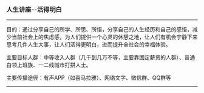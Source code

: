 ### 人生讲座--活得明白

---

目的：通过分享自己的所学、所思、所悟，分享自己的人生经历和自己的感悟，减少当前社会上的焦虑感，为人们提供一个心灵的休憩之地，让人们有机会宁静下来思考几件人生大事，让人们活得更明白，进而提升全社会的幸福体验。

主要目标人群：中等收入人群（几千到几万不等，主要靠固定薪资的人群）、普通白领上班族、一二线城市打拼人士。

主要传播途径：有声APP（如喜马拉雅）、网络文字、微信群、QQ群等

---



